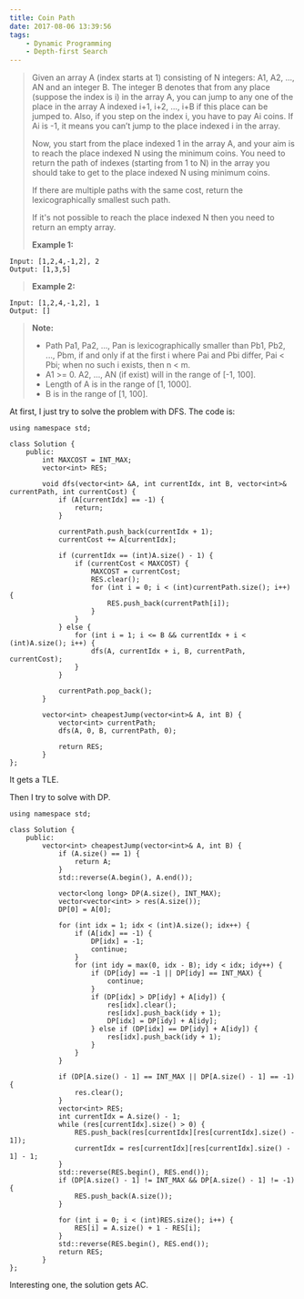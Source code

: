 ```yaml
---
title: Coin Path
date: 2017-08-06 13:39:56
tags:
    - Dynamic Programming
    - Depth-first Search
---
```



> Given an array A (index starts at 1) consisting of N integers: A1, A2, ..., AN and an integer B. The integer B denotes that from any place (suppose the index is i) in the array A, you can jump to any one of the place in the array A indexed i+1, i+2, …, i+B if this place can be jumped to. Also, if you step on the index i, you have to pay Ai coins. If Ai is -1, it means you can’t jump to the place indexed i in the array.
>
> Now, you start from the place indexed 1 in the array A, and your aim is to reach the place indexed N using the minimum coins. You need to return the path of indexes (starting from 1 to N) in the array you should take to get to the place indexed N using minimum coins.
>
> If there are multiple paths with the same cost, return the lexicographically smallest such path.
>
> If it's not possible to reach the place indexed N then you need to return an empty array.
>
> **Example 1:**
```
Input: [1,2,4,-1,2], 2
Output: [1,3,5]
```
> **Example 2:**
```
Input: [1,2,4,-1,2], 1
Output: []
```
> **Note:**
> + Path Pa1, Pa2, ..., Pan is lexicographically smaller than Pb1, Pb2, ..., Pbm, if and only if at the first i where Pai and Pbi differ, Pai < Pbi; when no such i exists, then n < m.
> + A1 >= 0. A2, ..., AN (if exist) will in the range of [-1, 100].
> + Length of A is in the range of [1, 1000].
> + B is in the range of [1, 100].

<!--more-->

At first, I just try to solve the problem with DFS. The code is:

```
using namespace std;

class Solution {
    public:
        int MAXCOST = INT_MAX;
        vector<int> RES;

        void dfs(vector<int> &A, int currentIdx, int B, vector<int>& currentPath, int currentCost) {
            if (A[currentIdx] == -1) {
                return;
            }

            currentPath.push_back(currentIdx + 1);
            currentCost += A[currentIdx];

            if (currentIdx == (int)A.size() - 1) {
                if (currentCost < MAXCOST) {
                    MAXCOST = currentCost;
                    RES.clear();
                    for (int i = 0; i < (int)currentPath.size(); i++) {
                        RES.push_back(currentPath[i]);
                    }
                }
            } else {
                for (int i = 1; i <= B && currentIdx + i < (int)A.size(); i++) {
                    dfs(A, currentIdx + i, B, currentPath, currentCost);
                }
            }

            currentPath.pop_back();
        }

        vector<int> cheapestJump(vector<int>& A, int B) {
            vector<int> currentPath;
            dfs(A, 0, B, currentPath, 0);

            return RES;
        }
};
```

It gets a TLE.

Then I try to solve with DP.

```
using namespace std;

class Solution {
    public:
        vector<int> cheapestJump(vector<int>& A, int B) {
            if (A.size() == 1) {
                return A;
            }
            std::reverse(A.begin(), A.end());

            vector<long long> DP(A.size(), INT_MAX);
            vector<vector<int> > res(A.size());
            DP[0] = A[0];

            for (int idx = 1; idx < (int)A.size(); idx++) {
                if (A[idx] == -1) {
                    DP[idx] = -1;
                    continue;
                }
                for (int idy = max(0, idx - B); idy < idx; idy++) {
                    if (DP[idy] == -1 || DP[idy] == INT_MAX) {
                        continue;
                    }
                    if (DP[idx] > DP[idy] + A[idy]) {
                        res[idx].clear();
                        res[idx].push_back(idy + 1);
                        DP[idx] = DP[idy] + A[idy];
                    } else if (DP[idx] == DP[idy] + A[idy]) {
                        res[idx].push_back(idy + 1);
                    }
                }
            }

            if (DP[A.size() - 1] == INT_MAX || DP[A.size() - 1] == -1) {
                res.clear();
            }
            vector<int> RES;
            int currentIdx = A.size() - 1;
            while (res[currentIdx].size() > 0) {
                RES.push_back(res[currentIdx][res[currentIdx].size() - 1]);
                currentIdx = res[currentIdx][res[currentIdx].size() - 1] - 1;
            }
            std::reverse(RES.begin(), RES.end());
            if (DP[A.size() - 1] != INT_MAX && DP[A.size() - 1] != -1) {
                RES.push_back(A.size());
            }

            for (int i = 0; i < (int)RES.size(); i++) {
                RES[i] = A.size() + 1 - RES[i];
            }
            std::reverse(RES.begin(), RES.end());
            return RES;
        }
};
```

Interesting one, the solution gets AC.
